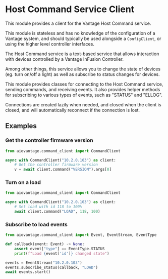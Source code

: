 # Host Command Service Client

This module provides a client for the Vantage Host Command service.

This module is stateless and has no knowledge of the configuration of a Vantage system,
and should typically be used alongside a `ConfigClient`, or using the higher level
controller interfaces.

The Host Command service is a text-based service that allows interaction with devices
controlled by a Vantage InFusion Controller.

Among other things, this service allows you to change the state of devices
(eg. turn on/off a light) as well as subscribe to status changes for devices.

This module provides classes for connecting to the Host Command service, sending
commands, and receiving events. It also provides helper methods for subscribing to
various types of events, such as "STATUS" and "ELLOG".

Connections are created lazily when needed, and closed when the client is closed,
and will automatically reconnect if the connection is lost.

## Examples

### Get the controller firmware version

```python
from aiovantage.command_client import CommandClient

async with CommandClient("10.2.0.103") as client:
    # Get the controller firmware version
    v = await client.command("VERSION").args[0]
```

### Turn on a load

```python
from aiovantage.command_client import CommandClient

async with CommandClient("10.2.0.103") as client:
    # Set load with id 118 to 100%
    await client.command("LOAD", 118, 100)
```

### Subscribe to load events

```python
from aiovantage.command_client import Event, EventStream, EventType

def callback(event: Event) -> None:
    assert event["type"] == EventType.STATUS
    print(f"Load {event['id']} changed state")

events = EventStream("10.2.0.103")
events.subscribe_status(callback, "LOAD")
await events.start()
```
